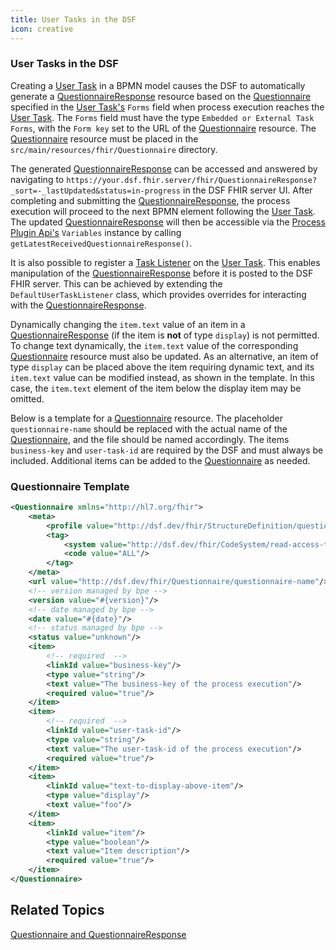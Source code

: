 ```yaml
---
title: User Tasks in the DSF
icon: creative
---
```


### User Tasks in the DSF

Creating a [User Task](../bpmn/user-tasks.md) in a BPMN model causes the DSF to automatically generate a [QuestionnaireResponse](https://www.hl7.org/fhir/R4/questionnaireresponse.html) resource based on the [Questionnaire](https://www.hl7.org/fhir/R4/questionnaire.html) specified in the [User Task's](../bpmn/user-tasks.md) `Forms` field when process execution reaches the [User Task](../bpmn/user-tasks.md). The `Forms` field must have the type `Embedded or External Task Forms`, with the `Form key` set to the URL of the [Questionnaire](https://www.hl7.org/fhir/R4/questionnaire.html) resource. The [Questionnaire](https://www.hl7.org/fhir/R4/questionnaire.html) resource must be placed in the `src/main/resources/fhir/Questionnaire` directory.

The generated [QuestionnaireResponse](https://www.hl7.org/fhir/R4/questionnaireresponse.html) can be accessed and answered by navigating to `https://your.dsf.fhir.server/fhir/QuestionnaireResponse?_sort=-_lastUpdated&status=in-progress` in the DSF FHIR server UI. After completing and submitting the [QuestionnaireResponse](https://www.hl7.org/fhir/R4/questionnaireresponse.html), the process execution will proceed to the next BPMN element following the [User Task](../bpmn/user-tasks.md). The updated [QuestionnaireResponse](https://www.hl7.org/fhir/R4/questionnaireresponse.html) will then be accessible via the [Process Plugin Api's](../dsf/process-api.md) `Variables` instance by calling `getLatestReceivedQuestionnaireResponse()`.

It is also possible to register a [Task Listener](https://docs.camunda.org/manual/7.21/user-guide/process-engine/delegation-code/#task-listener) on the [User Task](../bpmn/user-tasks.md). This enables manipulation of the [QuestionnaireResponse](https://www.hl7.org/fhir/R4/questionnaireresponse.html) before it is posted to the DSF FHIR server. This can be achieved by extending the `DefaultUserTaskListener` class, which provides overrides for interacting with the [QuestionnaireResponse](https://www.hl7.org/fhir/R4/questionnaireresponse.html).

Dynamically changing the `item.text` value of an item in a [QuestionnaireResponse](https://www.hl7.org/fhir/R4/questionnaireresponse.html) (if the item is **not** of type `display`) is not permitted. To change text dynamically, the `item.text` value of the corresponding [Questionnaire](https://www.hl7.org/fhir/R4/questionnaire.html) resource must also be updated. As an alternative, an item of type `display` can be placed above the item requiring dynamic text, and its `item.text` value can be modified instead, as shown in the template. In this case, the `item.text` element of the item below the display item may be omitted.


Below is a template for a [Questionnaire](https://www.hl7.org/fhir/R4/questionnaire.html) resource. The placeholder `questionnaire-name` should be replaced with the actual name of the [Questionnaire](https://www.hl7.org/fhir/R4/questionnaire.html), and the file should be named accordingly. The items `business-key` and `user-task-id` are required by the DSF and must always be included. Additional items can be added to the [Questionnaire](https://www.hl7.org/fhir/R4/questionnaire.html) as needed.


### Questionnaire Template
```xml
<Questionnaire xmlns="http://hl7.org/fhir">
    <meta>
        <profile value="http://dsf.dev/fhir/StructureDefinition/questionnaire|1.5.0"/>
        <tag>
            <system value="http://dsf.dev/fhir/CodeSystem/read-access-tag"/>
            <code value="ALL"/>
        </tag>
    </meta>
    <url value="http://dsf.dev/fhir/Questionnaire/questionnaire-name"/>     <!-- file name should be same as the name of your Questionnaire -->
    <!-- version managed by bpe -->
    <version value="#{version}"/>
    <!-- date managed by bpe -->
    <date value="#{date}"/>
    <!-- status managed by bpe -->
    <status value="unknown"/>
    <item>
        <!-- required  -->
        <linkId value="business-key"/>
        <type value="string"/>
        <text value="The business-key of the process execution"/>
        <required value="true"/>
    </item>
    <item>
        <!-- required  -->
        <linkId value="user-task-id"/>
        <type value="string"/>
        <text value="The user-task-id of the process execution"/>
        <required value="true"/>
    </item>
    <item>
        <linkId value="text-to-display-above-item"/>
        <type value="display"/>
        <text value="foo"/>
    </item>
    <item>
        <linkId value="item"/>
        <type value="boolean"/>
        <text value="Item description"/>
        <required value="true"/>
    </item>
</Questionnaire>
```

## Related Topics
[Questionnaire and QuestionnaireResponse](../fhir/questionnaire-and-questionnaireresponse.md)
